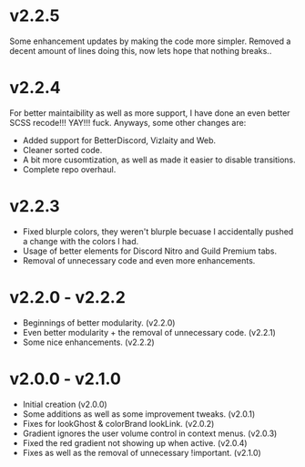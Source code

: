 # v2.2.5
Some enhancement updates by making the code more simpler. Removed a decent amount of lines doing this, now lets hope that nothing breaks..

# v2.2.4
For better maintaibility as well as more support, I have done an even better SCSS recode!!! YAY!!! fuck. Anyways, some other changes are:
- Added support for BetterDiscord, Vizlaity and Web.
- Cleaner sorted code.
- A bit more cusomtization, as well as made it easier to disable transitions.
- Complete repo overhaul.

# v2.2.3
- Fixed blurple colors, they weren't blurple becuase I accidentally pushed a change with the colors I had.
- Usage of better elements for Discord Nitro and Guild Premium tabs.
- Removal of unnecessary code and even more enhancements.

# v2.2.0 - v2.2.2
- Beginnings of better modularity. (v2.2.0)
- Even better modularity + the removal of unnecessary code. (v2.2.1)
- Some nice enhancements. (v2.2.2)

# v2.0.0 - v2.1.0
- Initial creation (v2.0.0)
- Some additions as well as some improvement tweaks. (v2.0.1)
- Fixes for lookGhost & colorBrand lookLink. (v2.0.2)
- Gradient ignores the user volume control in context menus. (v2.0.3)
- Fixed the red gradient not showing up when active. (v2.0.4)
- Fixes as well as the removal of unnecessary !important. (v2.1.0)
